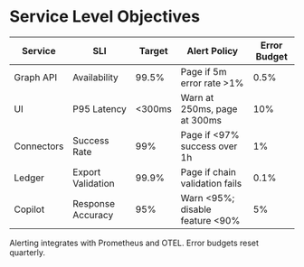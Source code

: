 # Service Level Objectives

| Service    | SLI               | Target | Alert Policy                    | Error Budget |
| ---------- | ----------------- | ------ | ------------------------------- | ------------ |
| Graph API  | Availability      | 99.5%  | Page if 5m error rate >1%       | 0.5%         |
| UI         | P95 Latency       | <300ms | Warn at 250ms, page at 300ms    | 10%          |
| Connectors | Success Rate      | 99%    | Page if <97% success over 1h    | 1%           |
| Ledger     | Export Validation | 99.9%  | Page if chain validation fails  | 0.1%         |
| Copilot    | Response Accuracy | 95%    | Warn <95%; disable feature <90% | 5%           |

Alerting integrates with Prometheus and OTEL. Error budgets reset quarterly.

